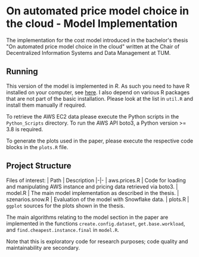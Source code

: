# On automated price model choice in the cloud - Model Implementation

The implementation for the cost model introduced in the bachelor's thesis "On automated price model choice in the cloud" written at the Chair of Decentralized Information Systems and Data Management at TUM.

## Running

This version of the model is implemented in *R*. 
As such you need to have R installed on your computer, see [here](https://www.r-project.org/).
I also depend on various R packages that are not part of the basic installation.
Please look at the list in `util.R` and install them manually if required.

To retrieve the AWS EC2 data please execute the Python scripts in the `Python_Scripts` directory.
To run the AWS API boto3, a Python version >= 3.8 is required.

To generate the plots used in the paper, please execute the respective code blocks in the `plots.R` file.

## Project Structure

Files of interest:
| Path | Description 
|-|-
| aws.prices.R | Code for loading and manipulating AWS instance and pricing data retrieved via boto3. 
| model.R | The main model implementation as described in the thesis.
| szenarios.snow.R | Evaluation of the model with Snowflake data. 
| plots.R | `ggplot` sources for the plots shown in the thesis.

The main algorithms relating to the model section in the paper are implemented in the functions `create.config.dataset`, `get.base.workload`, and `find.cheapest.instance.final` in `model.R`.

Note that this is exploratory code for research purposes; code quality and maintainability are secondary.
